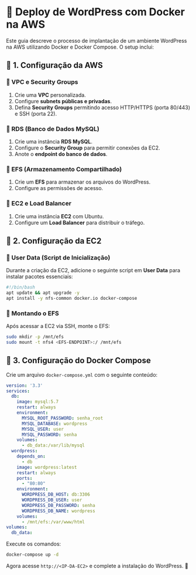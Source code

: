 # 🚀 Deploy de WordPress com Docker na AWS

Este guia descreve o processo de implantação de um ambiente WordPress na AWS utilizando Docker e Docker Compose. O setup inclui:

## 🔹 1. Configuração da AWS

### 🔸 VPC e Security Groups
1. Crie uma **VPC** personalizada.
2. Configure **subnets públicas e privadas**.
3. Defina **Security Groups** permitindo acesso HTTP/HTTPS (porta 80/443) e SSH (porta 22).

### 🔸 RDS (Banco de Dados MySQL)
1. Crie uma instância **RDS MySQL**.
2. Configure o **Security Group** para permitir conexões da EC2.
3. Anote o **endpoint do banco de dados**.

### 🔸 EFS (Armazenamento Compartilhado)
1. Crie um **EFS** para armazenar os arquivos do WordPress.
2. Configure as permissões de acesso.

### 🔸 EC2 e Load Balancer
1. Crie uma instância **EC2** com Ubuntu.
2. Configure um **Load Balancer** para distribuir o tráfego.

## 🔹 2. Configuração da EC2

### 🔸 User Data (Script de Inicialização)
Durante a criação da EC2, adicione o seguinte script em **User Data** para instalar pacotes essenciais:

```bash
#!/bin/bash
apt update && apt upgrade -y
apt install -y nfs-common docker.io docker-compose
```

### 🔸 Montando o EFS
Após acessar a EC2 via SSH, monte o EFS:
```bash
sudo mkdir -p /mnt/efs
sudo mount -t nfs4 <EFS-ENDPOINT>:/ /mnt/efs
```

## 🔹 3. Configuração do Docker Compose
Crie um arquivo `docker-compose.yml` com o seguinte conteúdo:

```yaml
version: '3.3'
services:
  db:
    image: mysql:5.7
    restart: always
    environment:
      MYSQL_ROOT_PASSWORD: senha_root
      MYSQL_DATABASE: wordpress
      MYSQL_USER: user
      MYSQL_PASSWORD: senha
    volumes:
      - db_data:/var/lib/mysql
  wordpress:
    depends_on:
      - db
    image: wordpress:latest
    restart: always
    ports:
      - "80:80"
    environment:
      WORDPRESS_DB_HOST: db:3306
      WORDPRESS_DB_USER: user
      WORDPRESS_DB_PASSWORD: senha
      WORDPRESS_DB_NAME: wordpress
    volumes:
      - /mnt/efs:/var/www/html
volumes:
  db_data:
```

Execute os comandos:
```bash
docker-compose up -d
```

Agora acesse `http://<IP-DA-EC2>` e complete a instalação do WordPress. 🚀

